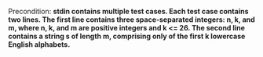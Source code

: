 Precondition: **stdin contains multiple test cases. Each test case contains two lines. The first line contains three space-separated integers: n, k, and m, where n, k, and m are positive integers and k <= 26. The second line contains a string s of length m, comprising only of the first k lowercase English alphabets.**